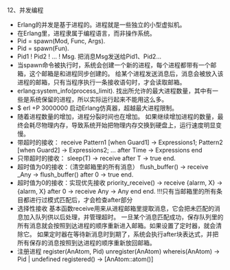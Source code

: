 12、并发编程
 - Erlang的并发是基于进程的。进程就是一些独立的小型虚拟机。
 - 在Erlang里，进程隶属于编程语言，而非操作系统。
 - Pid = spawn(Mod, Func, Args).
 - Pid = spawn(Fun).
 - Pid1 ! Pid2 ! ... ! Msg.
    把消息Msg发送给Pid1、Pid2...
 - 当spawn命令被执行时，系统会创建一个新的进程，每个进程都带有一个邮箱，这个邮箱是和进程同步创建的。
    给某个进程发送消息后，消息会被放入该进程的邮箱，只有当程序执行一条接收语句时，才会读取邮箱。
 - erlang:system_info(process_limit).
    找出所允许的最大进程数量，其中有一些是系统保留的进程，所以实际运行起来不能用这么多。
 - $ erl +P 3000000
    启动Erlang仿真器，超越最大进程限制。
 - 随着进程数量的增加，进程分裂时间也在增加。
    如果继续增加进程的数量，最终会耗尽物理内存，导致系统开始把物理内存交换到硬盘上，运行速度明显变慢。
 - 带超时的接收：
    receive
        Pattern1 [when Guard1] ->
            Expressions1;
        Pattern2 [when Guard2] ->
            Expressions2;
        ...
    after Time ->
        Expressions
    end
 - 只带超时的接收：
    sleep(T) ->
        receive
        after T ->
            true
        end.
 - 超时值为0的接收：（清空邮箱里的所有消息）
    flush_buffer() ->
        receive
            _Any ->
                flush_buffer()
        after 0 ->
            true
        end.
 - 超时值为0的接收：实现优先接收
    priority_receive() ->
        receive
            {alarm, X} ->
                {alarm, X}
        after 0 ->
            receive
                Any ->
                    Any
            end
        end.
    !!!只有当邮箱里的所有条目都进行过模式匹配后，才会检查after部分
 - 选择性接收
    基本函数receive用来从进程邮箱里提取消息，它会把未匹配的消息加入队列供以后处理，并管理超时。
    一旦某个消息匹配成功，保存队列里的所有消息就会按照到达进程的顺序重新进入邮箱。如果设置了定时器，就会清除它。
    如果定时器在等待新消息时到期了，系统会执行after块表达式，并把所有保存的消息按照到达进程的顺序重新放回邮箱。
 - 注册进程
    register(AnAtom, Pid)
    unregister(AnAtom)
    whereis(AnAtom) -> Pid | undefined
    registered() -> [AnAtom::atom()]
    